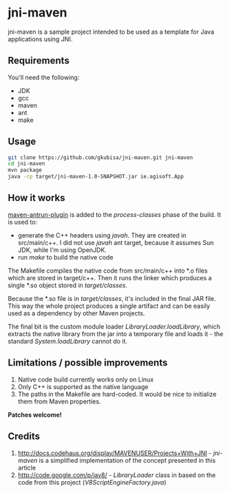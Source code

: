 jni-maven
=========

jni-maven is a sample project intended to be used as a template for Java applications using JNI.

Requirements
------------

You'll need the following:
- JDK
- gcc
- maven
- ant
- make

Usage
-----

```bash
git clone https://github.com/gkubisa/jni-maven.git jni-maven
cd jni-maven
mvn package
java -cp target/jni-maven-1.0-SNAPSHOT.jar ie.agisoft.App
```

How it works
------------

[maven-antrun-plugin][] is added to the *process-classes* phase of the build. It is used to:

- generate the C++ headers using *javah*. They are created in src/main/c++. 
  I did not use *javah* ant target, because it assumes Sun JDK, while I'm using OpenJDK.
- run *make* to build the native code

The Makefile compiles the native code from src/main/c++ into \*.o files which are stored in target/c++. 
Then it runs the linker which produces a single \*.so object stored in *target/classes*.

Because the \*.so file is in *target/classes*, it's included in the final JAR file. This way the
whole project produces a single artifact and can be easily used as a dependency by other Maven projects.

The final bit is the custom module loader *LibraryLoader.loadLibrary*, which extracts the 
native library from the jar into a temporary file and loads it - the standard *System.loadLibrary* cannot do it.

Limitations / possible improvements
-----------------------------------

1. Native code build currently works only on Linux
2. Only C++ is supported as the native language
3. The paths in the Makefile are hard-coded. It would be nice to initialize them from Maven properties.

**Patches welcome!**

Credits
-------

1. <http://docs.codehaus.org/display/MAVENUSER/Projects+With+JNI> - *jni-maven* is a simplified 
   implementation of the concept presented in this article
2. <http://code.google.com/p/jav8/> - *LibraryLoader* class in based on the code from this 
   project (*V8ScriptEngineFactory.java*)

[maven-antrun-plugin]: http://maven.apache.org/plugins/maven-antrun-plugin/
